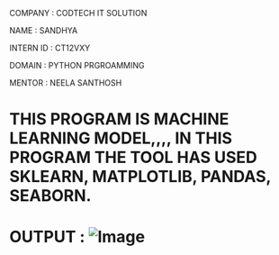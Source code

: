 COMPANY : CODTECH IT SOLUTION

NAME : SANDHYA

INTERN ID : CT12VXY

DOMAIN : PYTHON PRGROAMMING

MENTOR : NEELA SANTHOSH

# THIS PROGRAM IS MACHINE LEARNING MODEL,,,, IN THIS PROGRAM THE TOOL HAS USED SKLEARN, MATPLOTLIB, PANDAS, SEABORN.

# OUTPUT : ![Image](https://github.com/user-attachments/assets/77ef7832-0c92-4bd7-ab55-f9223caf9fd3)
